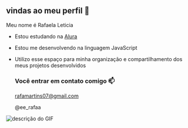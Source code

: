 ## vindas ao meu perfil 🖤

Meu nome é Rafaela Leticia

- Estou estudando na [Alura](https://www.alura.com.br)
- Estou me desenvolvendo na linguagem JavaScript
- Utilizo esse espaço para minha organização e compartilhamento dos meus projetos desenvolvidos

  ### Você entrar em contato comigo 📫

  rafamartins07@gmail.com

   @ee_rafaa

![descrição do GIF](https://media.tenor.com/ZCxwVKNGulcAAAAM/carlos-sumar%C3%A9.gif)
